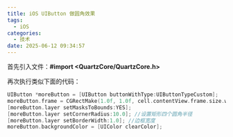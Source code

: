 ```yaml
---
title: iOS UIButton 做圆角效果
tags:
  - iOS
categories:
  - 技术
date: 2025-06-12 09:34:57
---
```


首先引入文件：**#import <QuartzCore/QuartzCore.h>**

再次执行类似下面的代码：

```objectivec
UIButton *moreButton = [UIButton buttonWithType:UIButtonTypeCustom];
moreButton.frame = CGRectMake(1.0f, 1.0f, cell.contentView.frame.size.width-2, cell.contentView.frame.size.height-2);
[moreButton.layer setMasksToBounds:YES];
[moreButton.layer setCornerRadius:10.0]; //设置矩形四个圆角半径
[moreButton.layer setBorderWidth:1.0]; //边框宽度
moreButton.backgroundColor = [UIColor clearColor];
```
